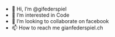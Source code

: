 - 👋 Hi, I’m @gifederspiel
- 👀 I’m interested in Code
- 💞️ I’m looking to collaborate on facebook
- 📫 How to reach me gianfederspiel.ch

<!---
gifederspiel/gifederspiel is a ✨ special ✨ repository because its `README.md` (this file) appears on your GitHub profile.
You can click the Preview link to take a look at your changes.
--->

